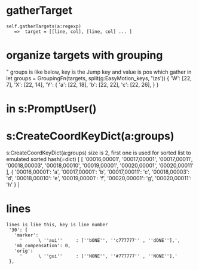 # gatherTarget
    self.gatherTargets(a:regexp)
       =>  target = [[line, col], [line, col] ... ]

# organize targets with grouping
"  groups is like below, key is the Jump key and value is pos which gather in
    let groups = GroupingFn(targets, split(g:EasyMotion_keys, '\zs'))
    {
      'W': [22, 7],
      'X': [22, 14],
      'Y': {
        'a': [22, 18],
        'b': [22, 22],
        'c': [22, 26], 
      }
    }
    
# in s:PromptUser()
# s:CreateCoordKeyDict(a:groups)
s:CreateCoordKeyDict(a:groups)
size is 2, first one is used for sorted list to emulated sorted hash(=dict)
    [
      [
        '00016,00001',
        '00017,00001',
        '00017,00011',
        '00018,00003',
        '00018,00010',
        '00019,00001',
        '00020,00001',
        '00020,00011'
      ],
      {
        '00016,00001': 'a',
        '00017,00001': 'b',
        '00017,00011': 'c',
        '00018,00003': 'd',
        '00018,00010': 'e',
        '00019,00001': 'f',
        '00020,00001': 'g',
        '00020,00011': 'h'
      }
    ]
# lines
    lines is like this, key is line number
     '30': {
       'marker':
         '      \ ''aui''     : [''bONE'', ''c777777'' , ''dONE''],',
       'mb_compensation': 0,
       'orig':
         '      \ ''gui''     : [''NONE'', ''#777777'' , ''NONE''],'
     },
